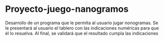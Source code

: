 # Proyecto-juego-nanogramos
Desarrollo de un programa que le permita al usuario jugar nonogramas. 
Se le presentará al usuario el tablero con las indicaciones numéricas para que él lo resuelva. Al final, se validará que el resultado cumpla las indicaciones
